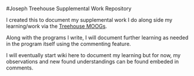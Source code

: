 #Joseph Treehouse Supplemental Work Repository

I created this to document my supplemental work I do along side my learning/work via the [Treehouse MOOGs](https://teamtreehouse.com/). 

Along with the programs I write, I will document further learning as needed in the program itself using the commenting feature.

I will eventually start wiki here to document my learning but for now, my observations and new found understandings can be found embeded in comments. 